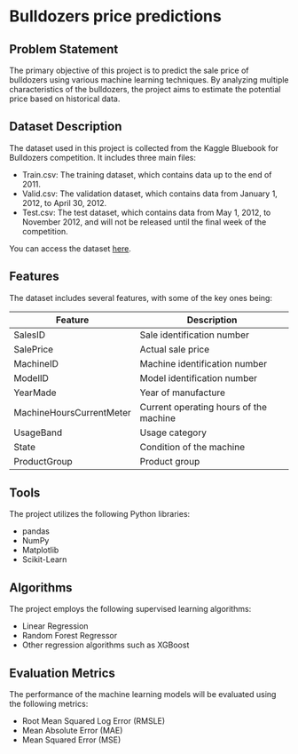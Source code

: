 # Bulldozers price predictions

## Problem Statement
The primary objective of this project is to predict the sale price of bulldozers using various machine learning techniques. By analyzing multiple characteristics of the bulldozers, the project aims to estimate the potential price based on historical data.

## Dataset Description
The dataset used in this project is collected from the Kaggle Bluebook for Bulldozers competition. It includes three main files:

- Train.csv: The training dataset, which contains data up to the end of 2011.
- Valid.csv: The validation dataset, which contains data from January 1, 2012, to April 30, 2012.
- Test.csv: The test dataset, which contains data from May 1, 2012, to November 2012, and will not be released until the final week of the competition.

You can access the dataset [here](https://www.kaggle.com/c/bluebook-for-bulldozers/data).

## Features
The dataset includes several features, with some of the key ones being:

| Feature | Description |
| --- | --- |
| SalesID | Sale identification number |
| SalePrice | Actual sale price |
| MachineID | Machine identification number |
| ModelID | Model identification number |
| YearMade | Year of manufacture |
| MachineHoursCurrentMeter | Current operating hours of the machine |
| UsageBand | Usage category |
| State | Condition of the machine |
| ProductGroup | Product group |

## Tools
The project utilizes the following Python libraries:
- pandas
- NumPy
- Matplotlib
- Scikit-Learn

## Algorithms
The project employs the following supervised learning algorithms:
- Linear Regression
- Random Forest Regressor
- Other regression algorithms such as XGBoost

## Evaluation Metrics
The performance of the machine learning models will be evaluated using the following metrics:
- Root Mean Squared Log Error (RMSLE)
- Mean Absolute Error (MAE)
- Mean Squared Error (MSE)
